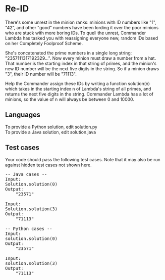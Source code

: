 Re-ID
=====

There's some unrest in the minion ranks: minions with ID numbers like "1", "42", and other "good" numbers have been lording it over the poor minions who are stuck with more boring IDs. To quell the unrest, Commander Lambda has tasked you with reassigning everyone new, random IDs based on her Completely Foolproof Scheme. 

She's concatenated the prime numbers in a single long string: "2357111317192329...". Now every minion must draw a number from a hat. That number is the starting index in that string of primes, and the minion's new ID number will be the next five digits in the string. So if a minion draws "3", their ID number will be "71113". 

Help the Commander assign these IDs by writing a function solution(n) which takes in the starting index n of Lambda's string of all primes, and returns the next five digits in the string. Commander Lambda has a lot of minions, so the value of n will always be between 0 and 10000.

Languages
---------

To provide a Python solution, edit solution.py  
To provide a Java solution, edit solution.java

Test cases
----------
Your code should pass the following test cases. Note that it may also be run against hidden test cases not shown here.
<pre>
-- Java cases --
Input:
Solution.solution(0)
Output:
    "23571"

Input:
Solution.solution(3)
Output:
    "71113"

-- Python cases --
Input:
solution.solution(0)
Output:
    "23571"

Input:
solution.solution(3)
Output:
    "71113"
</pre>
